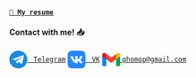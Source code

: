 
<!-- TABLE OF CONTENTS -->
<!-- <details>
  <summary>Table of Contents</summary>
  <ol>
    <li>
      <a href="#about-the-project">About The Project</a>
      <ul>
        <li><a href="#built-with">Built With</a></li>
      </ul>
    </li>
    <li>
      <a href="#getting-started">Getting Started</a>
      <ul>
        <li><a href="#prerequisites">Prerequisites</a></li>
        <li><a href="#installation">Installation</a></li>
      </ul>
    </li>
    <li><a href="#usage">Usage</a></li>
    <li><a href="#roadmap">Roadmap</a></li>
    <li><a href="#contributing">Contributing</a></li>
    <li><a href="#license">License</a></li>
    <li><a href="#contact">Contact</a></li>
    <li><a href="#acknowledgments">Acknowledgments</a></li>
  </ol>
</details> -->

#### [```📄 My resume```](https://docs.google.com/document/d/1hvXMOy-faORywFbC-LexXfW8WvGdirFfstURlDiD2BU/edit#heading=h.qetebnx38gvk)
#### **Contact with me!** 📥 
<a href = 'https://t.me/donqhomo'> <img width = '32px' align= 'center' src="https://github.com/bubblesortdudoser/bubblesortdudoser/blob/main/img/telegram.png"/>  ``` Telegram```</a> 
<a href = 'https://vk.com/bogomoloviv'> <img width = '32px' align= 'center' src="https://github.com/bubblesortdudoser/bubblesortdudoser/blob/main/img/vk.png"/> ``` VK```</a> 
<a href = 'https://mail.google.com/mail/?view=cm&source=mailto&to=qhomop@gmail.com'> <img width = '32px' align= 'center' src="https://github.com/bubblesortdudoser/bubblesortdudoser/blob/main/img/gmail.png"/> ```qhomop@gmail.com```</a> 
<br/>
